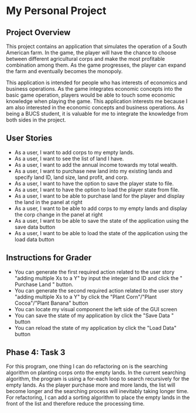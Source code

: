 # My Personal Project

## Project Overview

This project contains an application that simulates the operation of a South American farm.
In the game, the player will have the chance to choose between different agricultural corps
and make the most profitable combination among them. As the game progresses, the player can 
expand the farm and eventually becomes the monopoly. 


This application is intended for people who has interests of economics and business operations.
As the game integrates economic concepts into the basic game operation, players would be able to
touch some economic knowledge when playing the game. This application interests me because I am 
also interested in the economic concepts and business operations. As being a BUCS student, it is
valuable for me to integrate the knowledge from both sides in the project.

## User Stories

- As a user, I want to add corps to my empty lands.
- As a user, I want to see the list of land I have.
- As a user, I want to add the annual income towards my total wealth.
- As a user, I want to purchase new land into my existing lands and specify land ID, land size, land profit, and corp.
- As a user, I want to have the option to save the player state to file.
- As a user, I want to have the option to load the player state from file.
- As a user, I want to be able to purchase land for the player and display the land in the panel at right
- As a user, I want to be able to add corps to my empty lands and display the corp change in the panel at right
- As a user, I want to be able to save the state of the application using the save data button
- As a user, I want to be able to load the state of the application using the load data button


## Instructions for Grader

- You can generate the first required action related to the user story "adding multiple Xs to a Y" by input the
  integer land ID and click the  " Purchase Land " button.
- You can generate the second required action related to the user story "adding multiple Xs to a Y" by click the
  "Plant Corn"/"Plant Cocoa"/"Plant Banana" button
- You can locate my visual component the left side of the GUI screen
- You can save the state of my application by click the "Save Data " button
- You can reload the state of my application by click the "Load Data" button


## Phase 4: Task 3

For this program, one thing I can do refactoring on is the searching algorithm on planting corps onto the empty lands. 
In the current searching algorithm, the program is using a for-each loop to search recursively for the empty lands. As
the player purchase more and more lands, the list will become longer and the searching process will inevitably taking 
longer time. For refactoring, I can add a sorting algorithm to place the empty lands in the front of the list and
therefore reduce the processing time.

